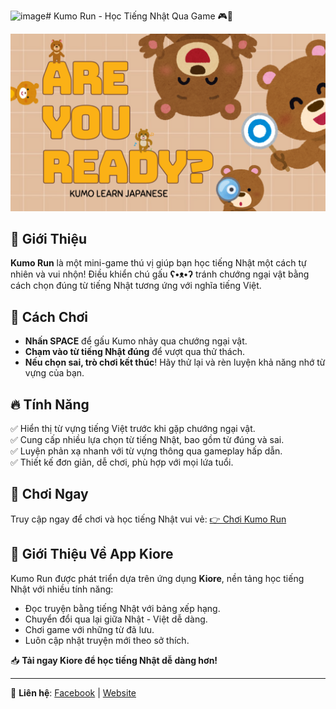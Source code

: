 ![image](https://github.com/user-attachments/assets/976fd822-7f49-4396-950b-4cdd4d9ad795)# Kumo Run - Học Tiếng Nhật Qua Game 🎮🐻

![Kumo Run](https://raw.githubusercontent.com/dehmivor/kumo-learn-kiore/refs/heads/main/kumo-learn-kiore.png)

## 🚀 Giới Thiệu
**Kumo Run** là một mini-game thú vị giúp bạn học tiếng Nhật một cách tự nhiên và vui nhộn! Điều khiển chú gấu **ʕ•ᴥ•ʔ** tránh chướng ngại vật bằng cách chọn đúng từ tiếng Nhật tương ứng với nghĩa tiếng Việt.

## 🎯 Cách Chơi
- **Nhấn SPACE** để gấu Kumo nhảy qua chướng ngại vật.
- **Chạm vào từ tiếng Nhật đúng** để vượt qua thử thách.
- **Nếu chọn sai, trò chơi kết thúc**! Hãy thử lại và rèn luyện khả năng nhớ từ vựng của bạn.

## 🔥 Tính Năng
✅ Hiển thị từ vựng tiếng Việt trước khi gặp chướng ngại vật.<br>
✅ Cung cấp nhiều lựa chọn từ tiếng Nhật, bao gồm từ đúng và sai.<br>
✅ Luyện phản xạ nhanh với từ vựng thông qua gameplay hấp dẫn.<br>
✅ Thiết kế đơn giản, dễ chơi, phù hợp với mọi lứa tuổi.

## 📌 Chơi Ngay
Truy cập ngay để chơi và học tiếng Nhật vui vẻ: [👉 Chơi Kumo Run](https://dehmivor.github.io/kumo-learn-kiore/)

## 📱 Giới Thiệu Về App Kiore
Kumo Run được phát triển dựa trên ứng dụng **Kiore**, nền tảng học tiếng Nhật với nhiều tính năng:
- Đọc truyện bằng tiếng Nhật với bảng xếp hạng.
- Chuyển đổi qua lại giữa Nhật - Việt dễ dàng.
- Chơi game với những từ đã lưu.
- Luôn cập nhật truyện mới theo sở thích.

📥 **Tải ngay Kiore để học tiếng Nhật dễ dàng hơn!**

---
📌 **Liên hệ**: [Facebook](https://www.facebook.com/kioreapp) | [Website](https://dehmivor.itch.io/kiore/devlog/892209/kiore?fbclid=IwY2xjawIzU05leHRuA2FlbQIxMAABHVhM8x0lTM1dczKXbZpW8AJmAC0rH5TlMNufFyScPn33W1kzjek9LpoysA_aem_yCUR0Wz7ZhJBx9W32fzrdQ)
